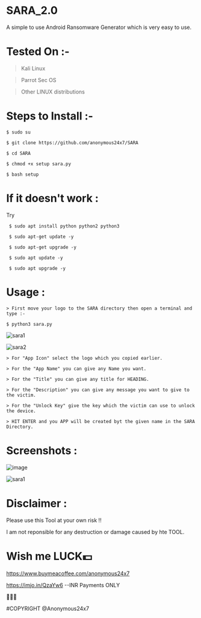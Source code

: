 # SARA_2.0

A simple to use Android Ransomware Generator which is very easy to use.


# Tested On :- 
  > Kali Linux
  
  > Parrot Sec OS 

  > Other LINUX distributions


# Steps to Install :- 

    $ sudo su

    $ git clone https://github.com/anonymous24x7/SARA

    $ cd SARA

    $ chmod +x setup sara.py

    $ bash setup



# If it doesn't work :

Try

     $ sudo apt install python python2 python3

     $ sudo apt-get update -y

     $ sudo apt-get upgrade -y
     
     $ sudo apt update -y
     
     $ sudo apt upgrade -y



# Usage :

    > First move your logo to the SARA directory then open a terminal and type :- 
    
    $ python3 sara.py

![sara1](https://user-images.githubusercontent.com/81870774/125302080-42eedc00-e349-11eb-9a95-0e1ef0e1497e.png)

![sara2](https://user-images.githubusercontent.com/81870774/125302114-4bdfad80-e349-11eb-9b00-241cf2b3121f.png)

    > For "App Icon" select the logo which you copied earlier.
    
    > For the "App Name" you can give any Name you want.
    
    > For the "Title" you can give any title for HEADING.
    
    > For the "Description" you can give any message you want to give to the victim.
    
    > For the "Unlock Key" give the key which the victim can use to unlock the device.
    
    > HIT ENTER and you APP will be created byt the given name in the SARA Directory.
    
# Screenshots :

![image](https://user-images.githubusercontent.com/81870774/125305739-39b33e80-e34c-11eb-85b2-7432894b44ad.png)

![sara1](https://user-images.githubusercontent.com/81870774/125305759-3fa91f80-e34c-11eb-80a2-6d480f1b0856.png)
  
    
# Disclaimer :

Please use this Tool at your own risk !!

I am not reponsible for any destruction or damage caused by hte TOOL.



# Wish me LUCK💵
https://www.buymeacoffee.com/anonymous24x7


https://imjo.in/QzaYw6    --INR Payments ONLY


🖤🖤🖤

#COPYRIGHT @Anonymous24x7
